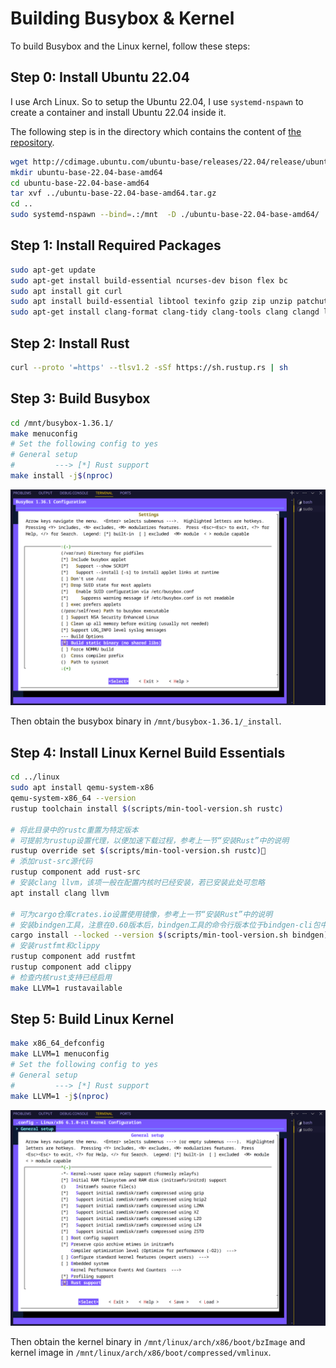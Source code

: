 # Building Busybox & Kernel

To build Busybox and the Linux kernel, follow these steps:

## Step 0: Install Ubuntu 22.04

I use Arch Linux. So to setup the Ubuntu 22.04, I use `systemd-nspawn` to create a container and install Ubuntu 22.04 inside it.

The following step is in the directory which contains the content of [the repository](https://github.com/cicvedu/cicv-r4l-3-xforcevesa).

```bash
wget http://cdimage.ubuntu.com/ubuntu-base/releases/22.04/release/ubuntu-base-22.04-base-amd64.tar.gz
mkdir ubuntu-base-22.04-base-amd64
cd ubuntu-base-22.04-base-amd64
tar xvf ../ubuntu-base-22.04-base-amd64.tar.gz
cd ..
sudo systemd-nspawn --bind=.:/mnt  -D ./ubuntu-base-22.04-base-amd64/
```

## Step 1: Install Required Packages

```bash
sudo apt-get update
sudo apt-get install build-essential ncurses-dev bison flex bc
sudo apt install git curl
sudo apt install build-essential libtool texinfo gzip zip unzip patchutils cmake ninja-build automake bison flex gperf grep sed gawk bc zlib1g-dev libexpat1-dev libmpc-dev libncurses-dev libglib2.0-dev libfdt-dev libpixman-1-dev libelf-dev libssl-dev
sudo apt-get install clang-format clang-tidy clang-tools clang clangd libc++-dev libc++1 libc++abi-dev libc++abi1 libclang-dev libclang1 liblldb-dev libllvm-ocaml-dev libomp-dev libomp5 lld lldb llvm python3-clang
```

## Step 2: Install Rust

```bash
curl --proto '=https' --tlsv1.2 -sSf https://sh.rustup.rs | sh
```

## Step 3: Build Busybox

```bash
cd /mnt/busybox-1.36.1/
make menuconfig
# Set the following config to yes
# General setup
#         ---> [*] Rust support
make install -j$(nproc)
```

![alt text](images/image-14.png)


Then obtain the busybox binary in `/mnt/busybox-1.36.1/_install`.

## Step 4: Install Linux Kernel Build Essentials

```bash
cd ../linux
sudo apt install qemu-system-x86
qemu-system-x86_64 --version
rustup toolchain install $(scripts/min-tool-version.sh rustc)

# 将此目录中的rustc重置为特定版本
# 可提前为rustup设置代理，以便加速下载过程，参考上一节“安装Rust”中的说明
rustup override set $(scripts/min-tool-version.sh rustc)
# 添加rust-src源代码
rustup component add rust-src
# 安装clang llvm，该项一般在配置内核时已经安装，若已安装此处可忽略
apt install clang llvm

# 可为cargo仓库crates.io设置使用镜像，参考上一节“安装Rust”中的说明
# 安装bindgen工具，注意在0.60版本后，bindgen工具的命令行版本位于bindgen-cli包中
cargo install --locked --version $(scripts/min-tool-version.sh bindgen) bindgen
# 安装rustfmt和clippy
rustup component add rustfmt
rustup component add clippy
# 检查内核rust支持已经启用
make LLVM=1 rustavailable
```

## Step 5: Build Linux Kernel

```bash
make x86_64_defconfig
make LLVM=1 menuconfig
# Set the following config to yes
# General setup
#         ---> [*] Rust support
make LLVM=1 -j$(nproc)
```

![alt text](images/image-15.png)

Then obtain the kernel binary in `/mnt/linux/arch/x86/boot/bzImage` and kernel image in `/mnt/linux/arch/x86/boot/compressed/vmlinux`.
